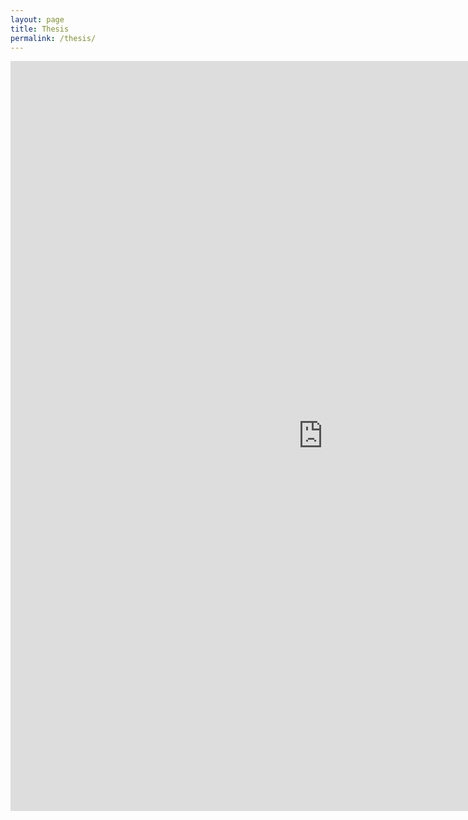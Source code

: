 ```yaml
---
layout: page
title: Thesis
permalink: /thesis/
---
```

<embed src="https://samanthamolnar.github.io/Images/Molnar_thesis_ch3_draft10.pdf" type="application/pdf" width="1000" height="1200"/>
